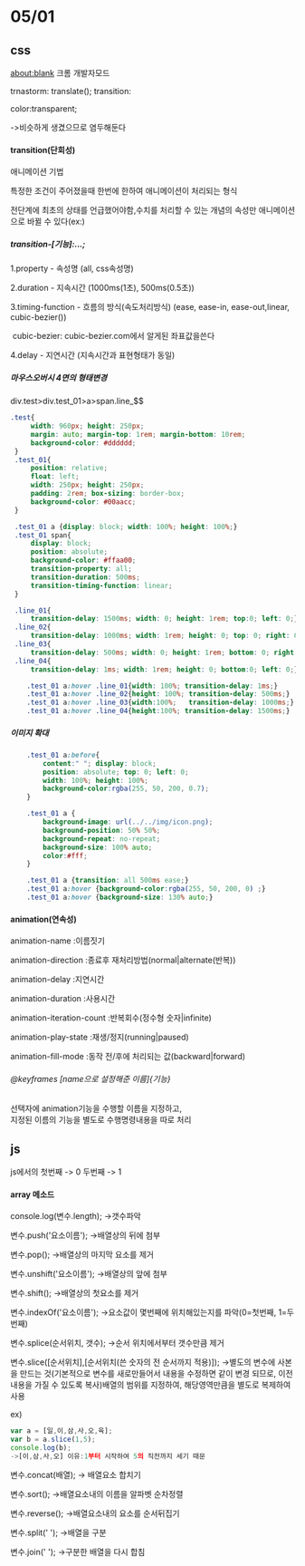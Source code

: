 # 05/01
## css
[about:blank](about:blank)  크롬 개발자모드

trnastorm: translate(); transition:

color:transparent;

->비슷하게 생겼으므로 염두해둔다

#### transition(단회성)

애니메이션 기법

특정한 조건이 주어졌을때 한번에 한하여 애니메이션이 처리되는 형식

전단계에 최초의 상태를 언급했어야함,수치를 처리할 수 있는 개념의 속성만 애니메이션으로 바뀔 수 있다(ex:)

##### transition-[기능]:...;

1.property - 속성명 (all, css속성명)

2.duration - 지속시간 (1000ms(1초), 500ms(0.5초))

3.timing-function - 흐름의 방식(속도처리방식) (ease, ease-in, ease-out,linear, cubic-bezier())

​	 cubic-bezier: cubic-bezier.com에서 알게된 좌표값을쓴다

4.delay - 지연시간 (지속시간과 표현형태가 동일)



##### 마우스오버시 4면의 형태변경

div.test>div.test_01>a>span.line_$$

```css
.test{
	 width: 960px; height: 250px;
	 margin: auto; margin-top: 1rem; margin-bottom: 10rem;
	 background-color: #dddddd;	 
 }
 .test_01{
	 position: relative;
	 float: left;
	 width: 250px; height: 250px;
	 padding: 2rem; box-sizing: border-box;
	 background-color: #00aacc;
 }

 .test_01 a {display: block; width: 100%; height: 100%;}
 .test_01 span{
	 display: block;
	 position: absolute;
	 background-color: #ffaa00;
	 transition-property: all;
	 transition-duration: 500ms;
	 transition-timing-function: linear;
 }

 .line_01{
	 transition-delay: 1500ms; width: 0; height: 1rem; top:0; left: 0;}
 .line_02{
	 transition-delay: 1000ms; width: 1rem; height: 0; top: 0; right: 0;}
 .line_03{
	 transition-delay: 500ms; width: 0; height: 1rem; bottom: 0; right: 0;}
 .line_04{
	 transition-delay: 1ms; width: 1rem; height: 0; bottom:0; left: 0;}

 	.test_01 a:hover .line_01{width: 100%; transition-delay: 1ms;}
	.test_01 a:hover .line_02{height: 100%; transition-delay: 500ms;}
	.test_01 a:hover .line_03{width:100%;	transition-delay: 1000ms;}
	.test_01 a:hover .line_04{height:100%; transition-delay: 1500ms;}


```



##### 이미지 확대 

```css
	.test_01 a:before{
		content:" "; display: block;
		position: absolute; top: 0; left: 0;
		width: 100%; height: 100%;
		background-color:rgba(255, 50, 200, 0.7);		
	}

	.test_01 a {
		background-image: url(../../img/icon.png);
		background-position: 50% 50%;
		background-repeat: no-repeat;
		background-size: 100% auto;
		color:#fff;
	}

	.test_01 a {transition: all 500ms ease;}
	.test_01 a:hover {background-color:rgba(255, 50, 200, 0) ;}
	.test_01 a:hover {background-size: 130% auto;}
```



#### animation(연속성)

animation-name								:이름짓기

animation-direction							:종료후 재처리방법(normal|alternate(반복))

animation-delay								  :지연시간

animation-duration							:사용시간

animation-iteration-count			     :반복회수(정수형 숫자|infinite)

animation-play-state						  :재생/정지(running|paused)

animation-fill-mode						   :동작 전/후에 처리되는 값(backward|forward)

###### @keyframes [name으로 설정해준 이름]{기능}

선택자에 animation기능을 수행할 이름을 지정하고, <br>지정된 이름의 기능을 별도로 수행명령내용을 따로 처리

## js

js에서의 첫번째 -> 0 두번째 -> 1

#### array 메소드

console.log(변수.length); 	->갯수파악

변수.push('요소이름'); 	->배열상의 뒤에 첨부

변수.pop(); 	->배열상의 마지막 요소를 제거

변수.unshift('요소이름'); 	->배열상의 앞에 첨부

변수.shift(); 	->배열상의 첫요소를 제거



변수.indexOf('요소이름');   ->요소값이 몇번째에 위치해있는지를 파악(0=첫번째, 1=두번째)

변수.splice(순서위치, 갯수);	->순서 위치에서부터 갯수만큼 제거



변수.slice([순서위치],[순서위치(쓴 숫자의 전 순서까지 적용)]);	 ->별도의 변수에 사본을 만드는 것(기본적으로 변수를 새로만들어서 내용을 수정하면 같이 변경 되므로, 이전내용을 가질 수 있도록 복사)배열의 범위를 지정하여, 해당영역만큼을 별도로 복제하여사용

ex)

```js
var a = [일,이,삼,사,오,육];
var b = a.slice(1,5);
console.log(b);
->[이,삼,사,오] 이유:1부터 시작하여 5의 직전까지 세기 때문

```



변수.concat(배열);	-> 배열요소 합치기

변수.sort(); 	->배열요소내의 이름을 알파벳 순차정렬

변수.reverse();	->배열요소내의 요소를 순서뒤집기



변수.split(' ');	->배열을 구분

변수.join(' '); 	->구분한 배열을 다시 합침